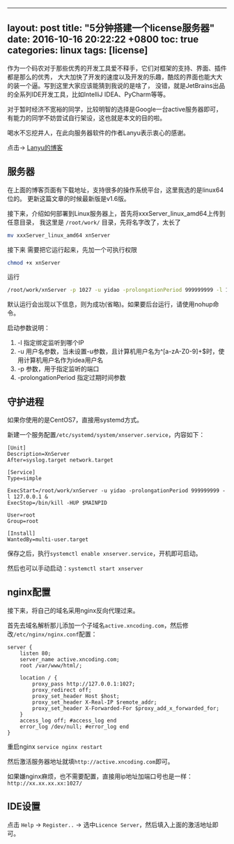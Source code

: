
---
layout: post
title: "5分钟搭建一个license服务器"
date: 2016-10-16 20:22:22 +0800
toc: true
categories: linux
tags: [license]
---

作为一个码农对于那些优秀的开发工具爱不释手，它们对框架的支持、界面、插件都是那么的优秀，
大大加快了开发的速度以及开发的乐趣，酷炫的界面也能大大的装一个逼。写到这里大家应该能猜到我说的是啥了，
没错，就是JetBrains出品的全系列IDE开发工具，比如IntelliJ IDEA、PyCharm等等。

对于暂时经济不宽裕的同学，比较明智的选择是Google一台active服务器即可，
有能力的同学不妨尝试自行架设，这也就是本文的目的啦。

喝水不忘挖井人，在此向服务器软件的作者Lanyu表示衷心的感谢。<!--more-->

点击→ [Lanyu的博客](http://blog.lanyus.com/)

## 服务器

在上面的博客页面有下载地址，支持很多的操作系统平台，这里我选的是linux64位的。
更新这篇文章的时候最新版是v1.6版。

接下来，介绍如何部署到Linux服务器上，首先将xxxServer_linux_amd64上传到任意目录，
我这里是 `/root/work/` 目录，先将名字改了，太长了

``` bash
mv xxxServer_linux_amd64 xnServer
```

接下来 需要把它运行起来，先加一个可执行权限
``` bash
chmod +x xnServer
```

运行
``` bash
/root/work/xnServer -p 1027 -u yidao -prolongationPeriod 999999999 -l 127.0.0.1
```

默认运行会出现以下信息，则为成功(省略)。如果要后台运行，请使用nohup命令。

启动参数说明：

1. -l 指定绑定监听到哪个IP
2. -u 用户名参数，当未设置-u参数，且计算机用户名为^[a-zA-Z0-9]+$时，使用计算机用户名作为idea用户名
3. -p 参数，用于指定监听的端口
4. -prolongationPeriod 指定过期时间参数

## 守护进程

如果你使用的是CentOS7，直接用systemd方式。

新建一个服务配置`/etc/systemd/system/xnserver.service`，内容如下：

```
[Unit]
Description=XnServer
After=syslog.target network.target

[Service]
Type=simple

ExecStart=/root/work/xnServer -u yidao -prolongationPeriod 999999999 -l 127.0.0.1 &
ExecStop=/bin/kill -HUP $MAINPID

User=root
Group=root

[Install]
WantedBy=multi-user.target
```

保存之后，执行`systemctl enable xnserver.service`，开机即可启动。

然后也可以手动启动：`systemctl start xnserver`

## nginx配置

接下来，将自己的域名采用nginx反向代理过来。

首先去域名解析那儿添加一个子域名`active.xncoding.com`，然后修改`/etc/nginx/nginx.conf`配置：
```
server {
    listen 80;
    server_name active.xncoding.com;
    root /var/www/html/;

    location / {
        proxy_pass http://127.0.0.1:1027;
        proxy_redirect off;
        proxy_set_header Host $host;
        proxy_set_header X-Real-IP $remote_addr;
        proxy_set_header X-Forwarded-For $proxy_add_x_forwarded_for;
    }
    access_log off; #access_log end
    error_log /dev/null; #error_log end
}
```

重启nginx `service nginx restart`

然后激活服务器地址就填`http://active.xncoding.com`即可。

如果嫌nginx麻烦，也不需要配置，直接用ip地址加端口号也是一样：`http://xx.xx.xx.xx:1027/`

## IDE设置

点击 `Help` -> `Register..` -> 选中`Licence Server`，然后填入上面的激活地址即可。

